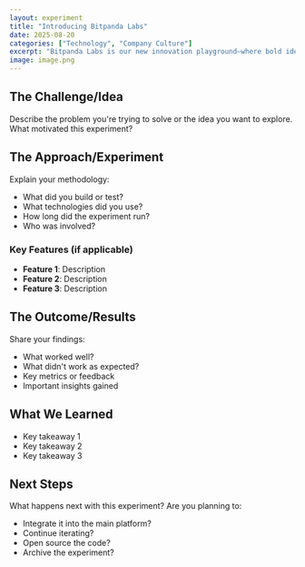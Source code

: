 ```yaml
---
layout: experiment
title: "Introducing Bitpanda Labs"
date: 2025-08-20
categories: ["Technology", "Company Culture"]
excerpt: "Bitpanda Labs is our new innovation playground—where bold ideas, rapid AI experiments, and future-facing tech get the freedom to move fast and break things."
image: image.png
---
```


## The Challenge/Idea

Describe the problem you're trying to solve or the idea you want to explore. What motivated this experiment?

## The Approach/Experiment

Explain your methodology:
- What did you build or test?
- What technologies did you use?
- How long did the experiment run?
- Who was involved?

### Key Features (if applicable)
- **Feature 1**: Description
- **Feature 2**: Description
- **Feature 3**: Description

## The Outcome/Results

Share your findings:
- What worked well?
- What didn't work as expected?
- Key metrics or feedback
- Important insights gained

## What We Learned

- Key takeaway 1
- Key takeaway 2
- Key takeaway 3

## Next Steps

What happens next with this experiment? Are you planning to:
- Integrate it into the main platform?
- Continue iterating?
- Open source the code?
- Archive the experiment?



